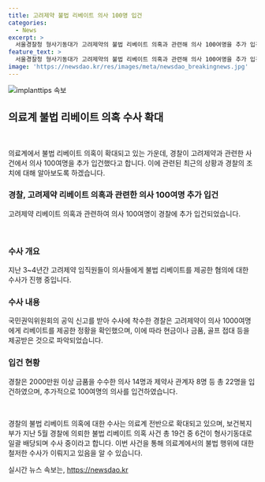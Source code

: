 ```yaml
---
title: 고려제약 불법 리베이트 의사 100명 입건
categories:
  - News
excerpt: >
  서울경찰청 형사기동대가 고려제약의 불법 리베이트 의혹과 관련해 의사 100여명을 추가 입건했다. 이전에도 의사 14명과 제약사 관계자 8명 등 22명을 입건한 바 있으며, 지난달에는 경기 안양시의 한 종합병원을 압수수색하고 의사 1명 등 병원 관계자 5명을 입건한 바 있다. 경찰은 공익 신고를 받아 고려제약이 의사 1000여명에게 리베이트를 제공한 것으로 확인했으며, 수사가 계속 확대될 전망이다.
feature_text: >
  서울경찰청 형사기동대가 고려제약의 불법 리베이트 의혹과 관련해 의사 100여명을 추가 입건했다. 이전에도 의사 14명과 제약사 관계자 8명 등 22명을 입건한 바 있으며, 지난달에는 경기 안양시의 한 종합병원을 압수수색하고 의사 1명 등 병원 관계자 5명을 입건한 바 있다. 경찰은 공익 신고를 받아 고려제약이 의사 1000여명에게 리베이트를 제공한 것으로 확인했으며, 수사가 계속 확대될 전망이다.
image: 'https://newsdao.kr/res/images/meta/newsdao_breakingnews.jpg'
---
```


<p><img src="https://newsdao.kr/res/images/meta/newsdao_breakingnews.jpg" alt="implanttips 속보" /></p>

<h2 data-ke-size="size26">의료계 불법 리베이트 의혹 수사 확대</h2>

<p data-ke-size="size16">&nbsp;</p>

<p>의료계에서 불법 리베이트 의혹이 확대되고 있는 가운데, 경찰이 고려제약과 관련한 사건에서 의사 100여명을 추가 입건했다고 합니다. 이에 관련된 최근의 상황과 경찰의 조치에 대해 알아보도록 하겠습니다.</p>

<h3>경찰, 고려제약 리베이트 의혹과 관련한 의사 100여명 추가 입건</h3>

<p data-ke-size="size16">고려제약 리베이트 의혹과 관련하여 의사 100여명이 경찰에 추가 입건되었습니다.</p>

<p data-ke-size="size16">&nbsp;</p>

<h3>수사 개요</h3>

<p data-ke-size="size16">지난 3~4년간 고려제약 임직원들이 의사들에게 불법 리베이트를 제공한 혐의에 대한 수사가 진행 중입니다.</p>

<h3>수사 내용</h3>

<p data-ke-size="size16">국민권익위원회의 공익 신고를 받아 수사에 착수한 경찰은 고려제약이 의사 1000여명에게 리베이트를 제공한 정황을 확인했으며, 이에 따라 현금이나 금품, 골프 접대 등을 제공받은 것으로 파악되었습니다.</p>

<h3>입건 현황</h3>

<p data-ke-size="size16">경찰은 2000만원 이상 금품을 수수한 의사 14명과 제약사 관계자 8명 등 총 22명을 입건하였으며, 추가적으로 100여명의 의사를 입건하였습니다.</p>

<p data-ke-size="size16">&nbsp;</p>

<p>경찰의 불법 리베이트 의혹에 대한 수사는 의료계 전반으로 확대되고 있으며, 보건복지부가 지난 5월 경찰에 의뢰한 불법 리베이트 의혹 사건 총 19건 중 6건이 형사기동대로 일괄 배당되며 수사 중이라고 합니다. 이번 사건을 통해 의료계에서의 불법 행위에 대한 철저한 수사가 이뤄지고 있음을 알 수 있습니다.</p>
실시간 뉴스 속보는, <a href="https://newsdao.kr" rel="dofollow">https://newsdao.kr</a>


